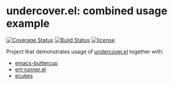 # undercover.el: combined usage example

[![Coverage Status](https://coveralls.io/repos/sviridov/undercover.el-combined-usage-example/badge.svg?branch=master)](https://coveralls.io/r/sviridov/undercover.el-combined-usage-example?branch=master) [![Build Status](https://travis-ci.org/sviridov/undercover.el-combined-usage-example.svg)](https://travis-ci.org/sviridov/undercover.el-combined-usage-example) [![license](http://img.shields.io/badge/license-MIT-brightgreen.svg)](https://github.com/sviridov/undercover.el/blob/master/LICENSE)

Project that demonstrates usage of [undercover.el](https://github.com/sviridov/undercover.el) together with:
- [emacs-buttercup](https://github.com/jorgenschaefer/emacs-buttercup)
- [ert-runner.el](https://github.com/rejeep/ert-runner.el)
- [ecukes](https://github.com/ecukes/ecukes)

